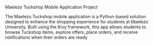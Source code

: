 Maelezo Tuckshop Mobile Application Project

The Maelezo Tuckshop mobile application is a Python-based solution designed to enhance the shopping experience for students at Maelezo University. Built using the Kivy framework, this app allows students to browse Tuckshop items, explore offers, place orders, and receive notifications when their orders are ready
